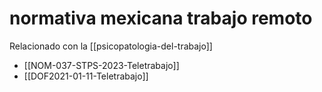 # normativa mexicana trabajo remoto
Relacionado con la [[psicopatologia-del-trabajo]]

- [[NOM-037-STPS-2023-Teletrabajo]]
- [[DOF2021-01-11-Teletrabajo]]